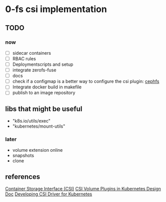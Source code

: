 # 0-fs csi implementation

## TODO

### now

- [ ] sidecar containers
- [ ] RBAC rules
- [ ] Deploymentscripts and setup
- [ ] integrate zerofs-fuse
- [ ] docs
- [ ] check if a configmap is a better way to configure the csi plugin: [cephfs](https://github.com/ceph/ceph-csi/blob/master/examples/README.md#creating-csi-configuration)
- [ ] Integrate docker build in makefile
- [ ] publish to an image repository 

## libs that might be useful

- "k8s.io/utils/exec"
- "kubernetes/mount-utils"

### later

- volume extension online
- snapshots
- clone

## references

[Container Storage Interface (CSI)](https://github.com/container-storage-interface/spec/blob/master/spec.md)
[CSI Volume Plugins in Kubernetes Design Doc](https://github.com/kubernetes/community/blob/master/contributors/design-proposals/storage/container-storage-interface.md#csi-volume-plugins-in-kubernetes-design-doc)
[Developing CSI Driver for Kubernetes](https://kubernetes-csi.github.io/docs/developing.html#developing-csi-driver-for-kubernetes)


